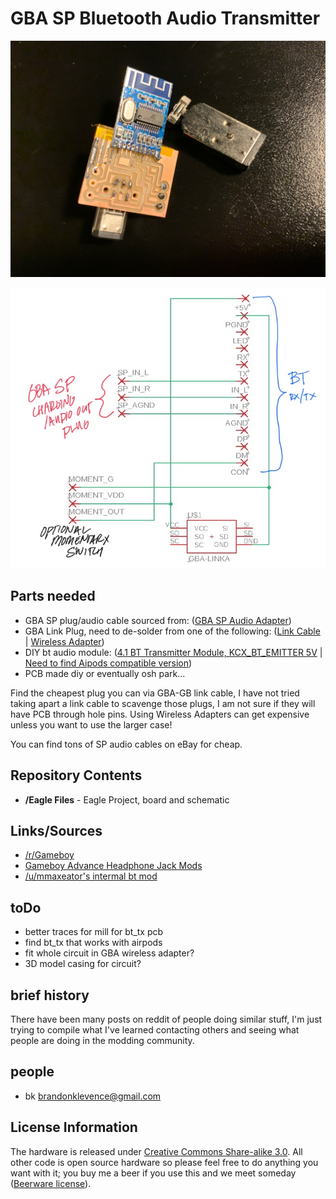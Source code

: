 GBA SP Bluetooth Audio Transmitter
===========

![Gameboy](images/10222020.jpg?raw=true "GBA SP BT Mod Oct 2020")

![Schematic markup](images/schematicmarkup.jpeg "rough in progress schematic")


Parts needed
-------------------
* GBA SP plug/audio cable sourced from: ([GBA SP Audio Adapter](https://en.wikipedia.org/wiki/Game_Boy_Advance_SP#/media/File:Nintendo-Game-Boy-Advance-Headphone-Adapter.jpg))
* GBA Link Plug, need to de-solder from one of the following: ([Link Cable](https://en.m.wikipedia.org/wiki/GameCube_%E2%80%93_Game_Boy_Advance_link_cable) | [Wireless Adapter](https://en.m.wikipedia.org/wiki/Game_Boy_Advance_Wireless_Adapter))
* DIY bt audio module: ([4.1 BT Transmitter Module, KCX_BT_EMITTER 5V](https://www.aliexpress.com/item/33058710334.html?spm=a2g0s.9042311.0.0.52ea4c4dOgsJLK) | [Need to find Aipods compatible version](about:blank))
* PCB made diy or eventually osh park...

Find the cheapest plug you can via GBA-GB link cable, I have not tried taking apart a link cable to scavenge those plugs, I am not sure if they will have PCB through hole pins. Using Wireless Adapters can get expensive unless you want to use the larger case!

You can find tons of SP audio cables on eBay for cheap.


Repository Contents
-------------------
* **/Eagle Files** - Eagle Project, board and schematic

Links/Sources
-------------------
* [/r/Gameboy](https://www.reddit.com/r/Gameboy/)
* [Gameboy Advance Headphone Jack Mods](https://github.com/rorosaurus/gba-sp-headphone-jack)
* [/u/mmaxeator's intermal bt mod](https://web.archive.org/web/20201025163111/https://mmax.tech/?p=3895&lang=en)

toDo
-------------------
* better traces for mill for bt_tx pcb
* find bt_tx that works with airpods
* fit whole circuit in GBA wireless adapter?
* 3D model casing for circuit?

brief history
-------------------
There have been many posts on reddit of people doing similar stuff, I'm just trying to compile what I've learned contacting others and seeing what people are doing in the modding community.

people
-------------------
* bk brandonklevence@gmail.com


License Information
-------------------
The hardware is released under [Creative Commons Share-alike 3.0](http://creativecommons.org/licenses/by-sa/3.0/).
All other code is open source hardware so please feel free to do anything you want with it;
you buy me a beer if you use this and we meet someday ([Beerware license](http://en.wikipedia.org/wiki/Beerware)).
